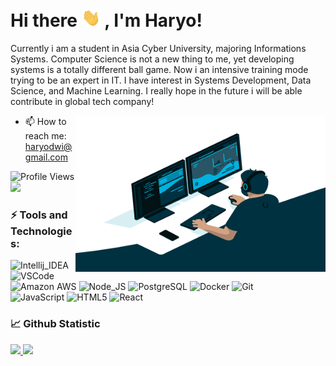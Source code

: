 # Hi there <img src="https://raw.githubusercontent.com/whysaputro/whysaputro/master/wave.gif" width="30px"> , I'm Haryo!
 
Currently i am a student in Asia Cyber University, majoring Informations Systems. Computer Science is not a new thing to me, yet developing systems is a totally different ball game. Now i an intensive training mode trying to be an expert in IT. I have interest in Systems Development, Data Science, and Machine Learning. I really hope in the future i will be able contribute in global tech company!

<img align="right" alt="GIF" src="https://raw.githubusercontent.com/whysaputro/whysaputro/master/code.gif" width="400" height="250" />
 
- 📫 How to reach me: haryodwi@gmail.com
 

![Profile Views](https://gpvc.arturio.dev/haryodwi)
<a href="https://www.linkedin.com/in/haryodwi/"><img src="https://img.shields.io/badge/-linkedin-informational?style=flat&logo=linkedin&logoColor=white&color=0077b5" /></a>

### ⚡ Tools and Technologies:
![Intellij_IDEA](https://img.shields.io/badge/IDE-IntelliJ_IDEA-informational?style=flat&logo=intellij-idea&logoColor=white&color=2bbc8a)
![VSCode](https://img.shields.io/badge/Text_Editor-VSCode-informational?style=flat&logo=visual-studio-code&logoColor=white&color=2bbc8a)
![Amazon AWS](https://img.shields.io/badge/Cloud-Amazon_AWS-informational?style=flat&logo=amazon-aws&logoColor=white&color=2bbc8a)
![Node_JS](https://img.shields.io/badge/Tools-Nodejs-informational?style=flat&logo=Node.js&logoColor=white&color=2bbc8a)
![PostgreSQL](https://img.shields.io/badge/Tools-PostgreSQL-informational?style=flat&logo=postgresql&logoColor=white&color=2bbc8a)
![Docker](https://img.shields.io/badge/Tools-Docker-informational?style=flat&logo=docker&logoColor=white&color=2bbc8a)
![Git](https://img.shields.io/badge/Tools-Git-informational?style=flat&logo=git&logoColor=white&color=2bbc8a)
</br>
![JavaScript](https://img.shields.io/badge/Code-JavaScript-informational?style=flat&logo=javascript&logoColor=white&color=2bbc8a)
![HTML5](https://img.shields.io/badge/Code-HTML5-informational?style=flat&logo=html5&logoColor=white&color=2bbc8a)
![React](https://img.shields.io/badge/Code-React-informational?style=flat&logo=react&logoColor=white&color=2bbc8a)

  
### 📈 Github Statistic
<p align="left" dir="auto">
    <a href="https://github.com/haryodwi">
      <img height="150em" src="https://github-readme-stats-eight-theta.vercel.app/api?username=haryodwi&show_icons=true&theme=ayu-mirage&include_all_commits=true&count_private=true" style="max-width: 100%;"/>
      <img height="150em" src="https://github-readme-stats-eight-theta.vercel.app/api/top-langs/?username=haryodwi&layout=compact&langs_count=8&theme=ayu-mirage" style="max-width: 100%;"/>
    </a>
</p>
